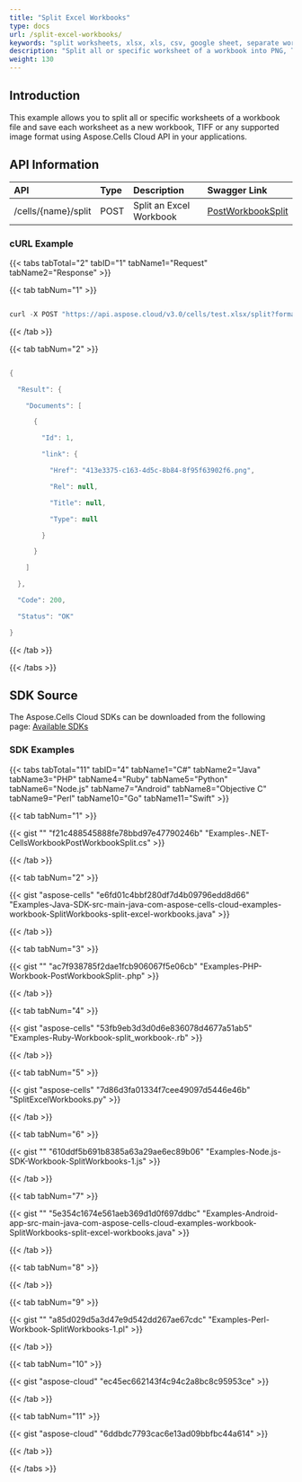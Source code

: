 ```yaml
---
title: "Split Excel Workbooks"
type: docs
url: /split-excel-workbooks/
keywords: "split worksheets, xlsx, xls, csv, google sheet, separate workbook, REST API, Python code snippet, Perl code snippet, Swift code snippet, PHP code snippet"
description: "Split all or specific worksheet of a workbook into PNG, TIFF or any other supported image format. Split XLSX worksheet using Aspose.Cells Cloud API for Ruby, Python, Perl, Java, .NET, android and many other platforms."
weight: 130
---
```


## **Introduction**
This example allows you to split all or specific worksheets of a workbook file and save each worksheet as a new workbook, TIFF or any supported image format using Aspose.Cells Cloud API in your applications.
## **API Information**

|**API**|**Type**|**Description**|**Swagger Link**|
| :- | :- | :- | :- |
|/cells/{name}/split|POST|Split an Excel Workbook|[PostWorkbookSplit](https://apireference.aspose.cloud/cells/#/Workbook/PostWorkbookSplit)|
### **cURL Example**
{{< tabs tabTotal="2" tabID="1" tabName1="Request" tabName2="Response" >}}

{{< tab tabNum="1" >}}

```java

curl -X POST "https://api.aspose.cloud/v3.0/cells/test.xlsx/split?format=jpeg&from=1&to=1&horizontalResolution=0&verticalResolution=0" -H "accept: application/json"

```

{{< /tab >}}

{{< tab tabNum="2" >}}

```java

{

  "Result": {

    "Documents": [

      {

        "Id": 1,

        "link": {

          "Href": "413e3375-c163-4d5c-8b84-8f95f63902f6.png",

          "Rel": null,

          "Title": null,

          "Type": null

        }

      }

    ]

  },

  "Code": 200,

  "Status": "OK"

}

```

{{< /tab >}}

{{< /tabs >}}
## **SDK Source**
The Aspose.Cells Cloud SDKs can be downloaded from the following page: [Available SDKs](/cells/available-sdks/)
### **SDK Examples**
{{< tabs tabTotal="11" tabID="4" tabName1="C#" tabName2="Java" tabName3="PHP" tabName4="Ruby" tabName5="Python" tabName6="Node.js" tabName7="Android" tabName8="Objective C" tabName9="Perl" tabName10="Go" tabName11="Swift" >}}

{{< tab tabNum="1" >}}

{{< gist "" "f21c488545888fe78bbd97e47790246b" "Examples-.NET-CellsWorkbookPostWorkbookSplit.cs" >}}

{{< /tab >}}

{{< tab tabNum="2" >}}

{{< gist "aspose-cells" "e6fd01c4bbf280df7d4b09796edd8d66" "Examples-Java-SDK-src-main-java-com-aspose-cells-cloud-examples-workbook-SplitWorkbooks-split-excel-workbooks.java" >}}

{{< /tab >}}

{{< tab tabNum="3" >}}

{{< gist "" "ac7f938785f2dae1fcb906067f5e06cb" "Examples-PHP-Workbook-PostWorkbookSplit-.php" >}}

{{< /tab >}}

{{< tab tabNum="4" >}}

{{< gist "aspose-cells" "53fb9eb3d3d0d6e836078d4677a51ab5" "Examples-Ruby-Workbook-split_workbook-.rb" >}}

{{< /tab >}}

{{< tab tabNum="5" >}}

{{< gist "aspose-cells" "7d86d3fa01334f7cee49097d5446e46b" "SplitExcelWorkbooks.py" >}}

{{< /tab >}}

{{< tab tabNum="6" >}}

{{< gist "" "610ddf5b691b8385a63a29ae6ec89b06" "Examples-Node.js-SDK-Workbook-SplitWorkbooks-1.js" >}}

{{< /tab >}}

{{< tab tabNum="7" >}}

{{< gist "" "5e354c1674e561aeb369d1d0f697ddbc" "Examples-Android-app-src-main-java-com-aspose-cells-cloud-examples-workbook-SplitWorkbooks-split-excel-workbooks.java" >}}

{{< /tab >}}

{{< tab tabNum="8" >}}

{{< /tab >}}

{{< tab tabNum="9" >}}

{{< gist "" "a85d029d5a3d47e9d542dd267ae67cdc" "Examples-Perl-Workbook-SplitWorkbooks-1.pl" >}}

{{< /tab >}}

{{< tab tabNum="10" >}}

{{< gist "aspose-cloud" "ec45ec662143f4c94c2a8bc8c95953ce" >}}

{{< /tab >}}

{{< tab tabNum="11" >}}

{{< gist "aspose-cloud" "6ddbdc7793cac6e13ad09bbfbc44a614" >}}

{{< /tab >}}

{{< /tabs >}}
